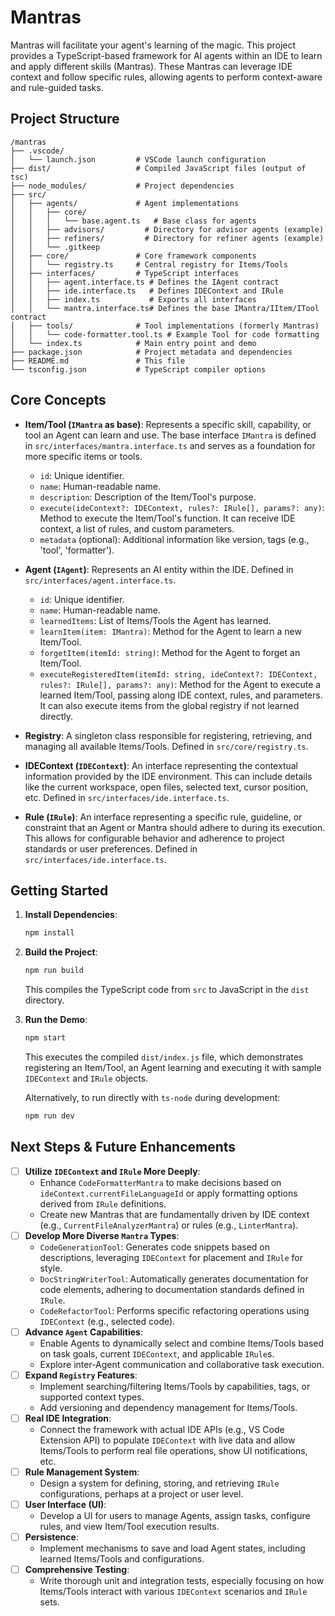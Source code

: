 # Mantras

Mantras will facilitate your agent's learning of the magic. This project provides a TypeScript-based framework for AI agents within an IDE to learn and apply different skills (Mantras). These Mantras can leverage IDE context and follow specific rules, allowing agents to perform context-aware and rule-guided tasks.

## Project Structure

```
/mantras
├── .vscode/
│   └── launch.json         # VSCode launch configuration
├── dist/                   # Compiled JavaScript files (output of tsc)
├── node_modules/           # Project dependencies
├── src/
│   ├── agents/             # Agent implementations
│   │   ├── core/
│   │   │   └── base.agent.ts   # Base class for agents
│   │   ├── advisors/         # Directory for advisor agents (example)
│   │   ├── refiners/         # Directory for refiner agents (example)
│   │   └── .gitkeep
│   ├── core/               # Core framework components
│   │   └── registry.ts     # Central registry for Items/Tools
│   ├── interfaces/         # TypeScript interfaces
│   │   ├── agent.interface.ts # Defines the IAgent contract
│   │   ├── ide.interface.ts   # Defines IDEContext and IRule
│   │   ├── index.ts           # Exports all interfaces
│   │   └── mantra.interface.ts# Defines the base IMantra/IItem/ITool contract
│   ├── tools/              # Tool implementations (formerly Mantras)
│   │   └── code-formatter.tool.ts # Example Tool for code formatting
│   └── index.ts            # Main entry point and demo
├── package.json            # Project metadata and dependencies
├── README.md               # This file
└── tsconfig.json           # TypeScript compiler options
```

## Core Concepts

- **Item/Tool (`IMantra` as base)**: Represents a specific skill, capability, or tool an Agent can learn and use. The base interface `IMantra` is defined in `src/interfaces/mantra.interface.ts` and serves as a foundation for more specific items or tools.
  - `id`: Unique identifier.
  - `name`: Human-readable name.
  - `description`: Description of the Item/Tool's purpose.
  - `execute(ideContext?: IDEContext, rules?: IRule[], params?: any)`: Method to execute the Item/Tool's function. It can receive IDE context, a list of rules, and custom parameters.
  - `metadata` (optional): Additional information like version, tags (e.g., 'tool', 'formatter').

- **Agent (`IAgent`)**: Represents an AI entity within the IDE. Defined in `src/interfaces/agent.interface.ts`.
  - `id`: Unique identifier.
  - `name`: Human-readable name.
  - `learnedItems`: List of Items/Tools the Agent has learned.
  - `learnItem(item: IMantra)`: Method for the Agent to learn a new Item/Tool.
  - `forgetItem(itemId: string)`: Method for the Agent to forget an Item/Tool.
  - `executeRegisteredItem(itemId: string, ideContext?: IDEContext, rules?: IRule[], params?: any)`: Method for the Agent to execute a learned Item/Tool, passing along IDE context, rules, and parameters. It can also execute items from the global registry if not learned directly.

- **Registry**: A singleton class responsible for registering, retrieving, and managing all available Items/Tools. Defined in `src/core/registry.ts`.

- **IDEContext (`IDEContext`)**: An interface representing the contextual information provided by the IDE environment. This can include details like the current workspace, open files, selected text, cursor position, etc. Defined in `src/interfaces/ide.interface.ts`.

- **Rule (`IRule`)**: An interface representing a specific rule, guideline, or constraint that an Agent or Mantra should adhere to during its execution. This allows for configurable behavior and adherence to project standards or user preferences. Defined in `src/interfaces/ide.interface.ts`.

## Getting Started

1.  **Install Dependencies**:
    ```bash
    npm install
    ```

2.  **Build the Project**:
    ```bash
    npm run build
    ```
    This compiles the TypeScript code from `src` to JavaScript in the `dist` directory.

3.  **Run the Demo**:
    ```bash
    npm start
    ```
    This executes the compiled `dist/index.js` file, which demonstrates registering an Item/Tool, an Agent learning and executing it with sample `IDEContext` and `IRule` objects.

    Alternatively, to run directly with `ts-node` during development:
    ```bash
    npm run dev
    ```

## Next Steps & Future Enhancements

- [ ] **Utilize `IDEContext` and `IRule` More Deeply**:
  - Enhance `CodeFormatterMantra` to make decisions based on `ideContext.currentFileLanguageId` or apply formatting options derived from `IRule` definitions.
  - Create new Mantras that are fundamentally driven by IDE context (e.g., `CurrentFileAnalyzerMantra`) or rules (e.g., `LinterMantra`).
- [ ] **Develop More Diverse `Mantra` Types**:
  - `CodeGenerationTool`: Generates code snippets based on descriptions, leveraging `IDEContext` for placement and `IRule` for style.
  - `DocStringWriterTool`: Automatically generates documentation for code elements, adhering to documentation standards defined in `IRule`.
  - `CodeRefactorTool`: Performs specific refactoring operations using `IDEContext` (e.g., selected code).
- [ ] **Advance `Agent` Capabilities**:
  - Enable Agents to dynamically select and combine Items/Tools based on task goals, current `IDEContext`, and applicable `IRule`s.
  - Explore inter-Agent communication and collaborative task execution.
- [ ] **Expand `Registry` Features**:
  - Implement searching/filtering Items/Tools by capabilities, tags, or supported context types.
  - Add versioning and dependency management for Items/Tools.
- [ ] **Real IDE Integration**: 
  - Connect the framework with actual IDE APIs (e.g., VS Code Extension API) to populate `IDEContext` with live data and allow Items/Tools to perform real file operations, show UI notifications, etc.
- [ ] **Rule Management System**:
  - Design a system for defining, storing, and retrieving `IRule` configurations, perhaps at a project or user level.
- [ ] **User Interface (UI)**:
  - Develop a UI for users to manage Agents, assign tasks, configure rules, and view Item/Tool execution results.
- [ ] **Persistence**:
  - Implement mechanisms to save and load Agent states, including learned Items/Tools and configurations.
- [ ] **Comprehensive Testing**: 
  - Write thorough unit and integration tests, especially focusing on how Items/Tools interact with various `IDEContext` scenarios and `IRule` sets.
